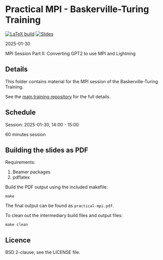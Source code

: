 # Practical MPI - Baskerville-Turing Training

[![LaTeX build](../../actions/workflows/pdflatex.yml/badge.svg)](../../actions/workflows/pdflatex.yml)
[![Slides](https://img.shields.io/badge/PDF-Slides-orange.svg?style=flat)](../gh-action-result/pdf-output/practical-mpi.pdf)

2025-01-30

MPI Session Part II: Converting GPT2 to use MPI and Lightning

## Details

This folder contains material for the MPI session of the Baskerville-Turing Training.

See the [main training repository](https://github.com/baskerville-hpc/2025-01-29-Turing-training) for the full details.

## Schedule

Session: 2025-01-30, 14:00 - 15:00

60 minutes session

## Building the slides as PDF

Requirements:

1. Beamer packages
2. pdflatex

Build the PDF output using the included makefile:
```
make
```

The final output can be found as `practical-mpi.pdf`.

To clean out the intermediary build files and output files:
```
make clean
```

## Licence

BSD 2-clause; see the LICENSE file.

